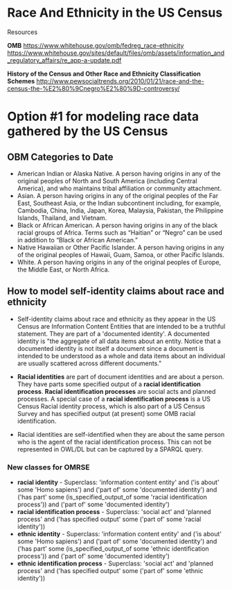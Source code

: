 # Race And Ethnicity in the US Census

Resources

**OMB**
https://www.whitehouse.gov/omb/fedreg_race-ethnicity
https://www.whitehouse.gov/sites/default/files/omb/assets/information_and_regulatory_affairs/re_app-a-update.pdf

**History of the Census and Other Race and Ethnicity Classification Schemes**
http://www.pewsocialtrends.org/2010/01/21/race-and-the-census-the-%E2%80%9Cnegro%E2%80%9D-controversy/

# Option #1 for modeling race data gathered by the US Census

## OBM Categories to Date

* American Indian or Alaska Native. A person having origins in any of the original peoples
of North and South America (including Central America), and who maintains tribal
affiliation or community attachment.
* Asian. A person having origins in any of the original peoples of the Far East, Southeast
Asia, or the Indian subcontinent including, for example, Cambodia, China, India, Japan,
Korea, Malaysia, Pakistan, the Philippine Islands, Thailand, and Vietnam.
* Black or African American. A person having origins in any of the black racial groups of
Africa. Terms such as “Haitian” or “Negro” can be used in addition to “Black or African
American.”
* Native Hawaiian or Other Pacific Islander. A person having origins in any of the original
peoples of Hawaii, Guam, Samoa, or other Pacific Islands.
* White. A person having origins in any of the original peoples of Europe, the Middle East, or
North Africa.

## How to model self-identity claims about race and ethnicity

* Self-identity claims about race and ethnicity as they appear in the US Census are Information Content Entities that are intended to be a truthful statement.  They are part of a 'documented identity'.  A documented identity is "the aggregate of all data items about an entity.  Notice that a documented identity is not itself a document since a document is intended to be understood as a whole and data items about an individual are usually scattered across different documents."  

* **Racial identities** are part of document identities and are about a person.  They have parts some specified output of a **racial identification process**.  **Racial identification processes** are social acts and planned processes.  A special case of a **racial identification process** is a US Census Racial identity process, which is also part of a US Census Survey and has specified output (at present) some OMB racial identification.  

* Racial identities are self-identified when they are about the same person who is the agent of the racial identification process.  This can not be represented in OWL/DL but can be captured by a SPARQL query.

### New classes for OMRSE
* **racial identity** - Superclass: 'information content entity' and ('is about' some 'Homo sapiens') and ('part of' some 'documented identity') and ('has part' some (is_specified_output_of some 'racial identification process')) and ('part of' some 'documented identity')
* **racial identification process** - Superclass: 'social act' and 'planned process' and ('has specified output' some ('part of' some 'racial identity'))
* **ethnic identity** - Superclass: 'information content entity' and ('is about' some 'Homo sapiens') and ('part of' some 'documented identity') and ('has part' some (is_specified_output_of some 'ethnic identification process')) and ('part of' some 'documented identity')
* **ethnic identification process** - Superclass: 'social act' and 'planned process' and ('has specified output' some ('part of' some 'ethnic identity')) 